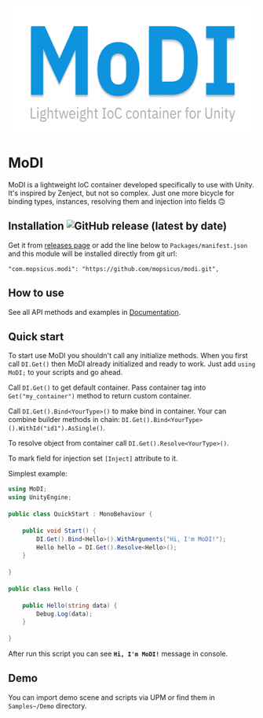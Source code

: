 <p align="center">
    <img src="Documentation~/MoDI.png?raw=true" alt="MoDI" width="580px" height="259px"/>
</p>

# MoDI
MoDI is a lightweight IoC container developed specifically to use with Unity. It's inspired by Zenject, but not so complex. Just one more bicycle for binding types, instances, resolving them and injection into fields 🙃

## Installation ![GitHub release (latest by date)](https://img.shields.io/github/v/release/mopsicus/modi?color=green)
Get it from [releases page](https://github.com/mopsicus/modi/releases) or add the line below to `Packages/manifest.json` and this module will be installed directly from git url:
```
"com.mopsicus.modi": "https://github.com/mopsicus/modi.git",
```

## How to use
See all API methods and examples in [Documentation](Documentation~/MoDI.md).

## Quick start
To start use MoDI you shouldn't call any initialize methods. When you first call `DI.Get()` then MoDI already initialized and ready to work. Just add `using MoDI;` to your scripts and go ahead.

Call `DI.Get()` to get default container. Pass container tag into `Get("my_container")` method to return custom container.

Call `DI.Get().Bind<YourType>()` to make bind in container. Your can combine builder methods in chain: `DI.Get().Bind<YourType>().WithId("id1").AsSingle()`.

To resolve object from container call `DI.Get().Resolve<YourType>()`.

To mark field for injection set `[Inject]` attribute to it.

Simplest example:

```csharp
using MoDI;
using UnityEngine;

public class QuickStart : MonoBehaviour {

    public void Start() {
        DI.Get().Bind<Hello>().WithArguments("Hi, I'm MoDI!");
        Hello hello = DI.Get().Resolve<Hello>();
    }
    
}

public class Hello {

    public Hello(string data) {
        Debug.Log(data);
    }

}
```

After run this script you can see __`Hi, I'm MoDI!`__ message in console.

## Demo
You can import demo scene and scripts via UPM or find them in `Samples~/Demo` directory.

